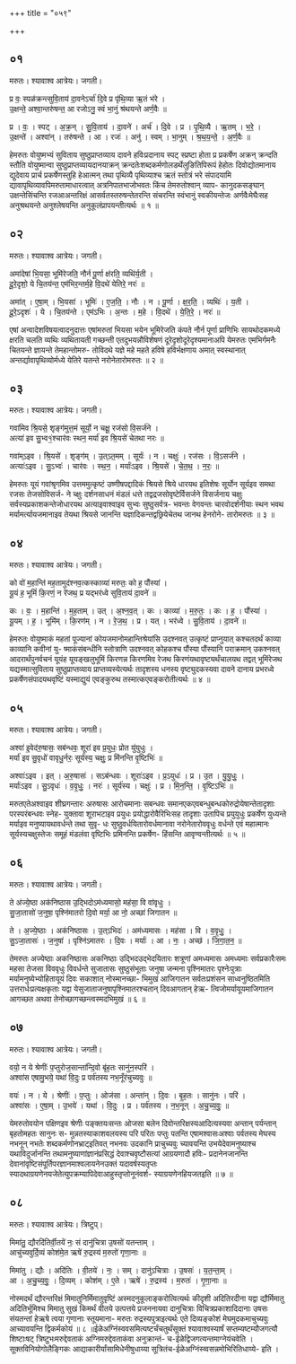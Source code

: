 +++
title = "०५९"

+++


## ०१
मरुतः। श्यावाश्व आत्रेयः। जगती।

प्र वः॒ स्पळ॑क्रन्त्सुवि॒ताय॑ दा॒वनेऽर्चा॑ दि॒वे प्र पृ॑थि॒व्या ऋ॒तं भ॑रे ।  
उ॒क्षन्ते॒ अश्वा॒न्तरु॑षन्त॒ आ रजोऽनु॒ स्वं भा॒नुं श्र॑थयन्ते अर्ण॒वैः ॥

प्र । वः॒ । स्पट् । अ॒क्र॒न् । सु॒वि॒ताय॑ । दा॒वने॑ । अर्च॑ । दि॒वे । प्र । पृ॒थि॒व्यै । ऋ॒तम् । भ॒रे॒ ।  
उ॒क्षन्ते॑ । अश्वा॑न् । तरु॑षन्ते । आ । रजः॑ । अनु॑ । स्वम् । भा॒नुम् । श्र॒थ॒य॒न्ते॒ । अ॒र्ण॒वैः ॥

हेमरुतः वोयुष्मभ्यं सुविताय सुष्ठुप्राप्तव्याय दावने हविःप्रदानाय स्पट् स्प्रष्टा होता प्र प्रकर्षेण अक्रन् क्रन्दति स्तौति वोयुष्मान्वा सुष्ठुप्राप्तव्यायदानयाक्रन् क्रन्दतेःशब्दकर्मणोलडर्थेलुङितिपिरूपं हेहोतः दिवोद्योतमानाय द्युदेवाय प्रार्च प्रकर्षेणस्तुहि हेआत्मन् तथा पृथिव्यै पृथिव्याश्च ऋतं स्तोत्रं भरे संपादयामि द्यावापृथिव्यावपिमरुतामाधारत्वात् अत्रनिपातभाजोभवतः किंच तेमरुतोश्वान् व्याप- कानुदकसङ्घान् उक्षन्तेसिंचन्ति रजआअन्तरिक्षं आसर्वतस्तरुषन्तेतरन्ति संचरन्ति स्वंभानुं स्वकीयन्तेजः अर्णवैःमेघैःसह अनुश्रथयन्ते अनुश्लेषयन्ति अनुकूलंप्रापयन्तीत्यर्थः ॥ १ ॥

## ०२
मरुतः। श्यावाश्व आत्रेयः। जगती।

अमा॑देषां भि॒यसा॒ भूमि॑रेजति॒ नौर्न पू॒र्णा क्ष॑रति॒ व्यथि॑र्य॒ती ।  
दू॒रे॒दृशो॒ ये चि॒तय॑न्त॒ एम॑भिर॒न्तर्म॒हे वि॒दथे॑ येतिरे॒ नरः॑ ॥

अमा॑त् । ए॒षा॒म् । भि॒यसा॑ । भूमिः॑ । ए॒ज॒ति॒ । नौः । न । पू॒र्णा । क्ष॒र॒ति॒ । व्यथिः॑ । य॒ती ।  
दू॒रे॒ऽदृशः॑ । ये । चि॒तय॑न्ते । एम॑ऽभिः । अ॒न्तः । म॒हे । वि॒दथे॑ । ये॒ति॒रे॒ । नरः॑ ॥

एषां अन्वादेशविषयत्वादनुदात्तः एषांमरुतां भियसा भयेन भूमिरेजति कंपते नौर्न पूर्णा प्राणिभिः सायथोदकमध्ये क्षरति चलति व्यथिः व्यथितायती गच्छन्ती एतदुभयन्नौविशेषणं दूरेदृशोदूरेदृश्यमानाअपि येमरुतः एमभिर्गमनैः चितयन्ते ज्ञायन्ते तेमहान्तोमरु- तोविदथे यज्ञे महे महते हविषे हविर्भक्षणाय अमात् स्वस्थानात् अन्तर्द्यावापृथिव्योर्मध्ये येतिरे यतन्ते नरोनेतारोमरुतः ॥ २ ॥

## ०३
मरुतः। श्यावाश्व आत्रेयः। जगती।

गवा॑मिव श्रि॒यसे॒ शृङ्ग॑मुत्त॒मं सूर्यो॒ न चक्षू॒ रज॑सो वि॒सर्ज॑ने ।  
अत्या॑ इव सु॒भ्व१॒॑श्चार॑वः स्थन॒ मर्या॑ इव श्रि॒यसे॑ चेतथा नरः ॥

गवा॑म्ऽइव । श्रि॒यसे॑ । शृङ्ग॑म् । उ॒त्ऽत॒मम् । सूर्यः॑ । न । चक्षुः॑ । रज॑सः । वि॒ऽसर्ज॑ने ।  
अत्याः॑ऽइव । सु॒ऽभ्वः॑ । चार॑वः । स्थ॒न॒ । मर्याः॑ऽइव । श्रि॒यसे॑ । चे॒त॒थ॒ । न॒रः॒ ॥

हेमरुतः यूयं गवांश्रृगमिव उत्तममुत्कृष्टं उष्णीषपद्दादिकं श्रियसे श्रिये धारयथ इतिशेषः सूर्योन सूर्यइव समथा रजसः तेजसोविसर्ज- ने च्क्षुः दर्शनसाधनं मंडलं धत्ते तद्वद्रजसोवृष्टेर्विसर्जने विसर्जनाय चक्षुः सर्वस्यप्रकाशकन्तेजोधारयथ अत्याइवाश्वाइव सुभ्वः सुष्ठुसर्वत्र- भवन्तः वेगवन्तः चारवोदर्शनीयाः स्थन भवथ मर्यामर्त्यायजमानाइव तेयथा श्रियसे जानन्ति यज्ञादिकन्तद्वछ्रियेचेतथ जानथ हेनरोने- तारोमरुतः ॥ ३ ॥

## ०४
मरुतः। श्यावाश्व आत्रेयः। जगती।

को वो॑ म॒हान्ति॑ मह॒तामुद॑श्नव॒त्कस्काव्या॑ मरुतः॒ को ह॒ पौंस्या॑ ।  
यू॒यं ह॒ भूमिं॑ कि॒रणं॒ न रे॑जथ॒ प्र यद्भर॑ध्वे सुवि॒ताय॑ दा॒वने॑ ॥

कः । वः॒ । म॒हान्ति॑ । म॒ह॒ताम् । उत् । अ॒श्न॒व॒त् । कः । काव्या॑ । म॒रु॒तः॒ । कः । ह॒ । पौंस्या॑ ।  
यू॒यम् । ह॒ । भूमि॑म् । कि॒रण॑म् । न । रे॒ज॒थ॒ । प्र । यत् । भर॑ध्वे । सु॒वि॒ताय॑ । दा॒वने॑ ॥

हेमरुतः वोयुष्माकं महतां पूज्यानां कोयजमानोमहान्तिश्रेयांसि उदश्नवत् उत्कृष्टं प्राप्नुयात् कश्चतदर्थं काव्या काव्यानि कवीनां यु- ष्माकंसंबन्धीनि स्तोत्राणि उदश्नवत् कोहकश्च पौंस्या पौंस्यानि पराक्रमान् उकश्नवत् आदरार्थंपुनर्वचनं यूयंह यूयङ्खलुभूमिं किरणन्न किरणमिव रेजथ किरणंयथावृष्ट्यर्थंचालयथ तद्वत् भूमिंरेजथ यद्यस्मात्सुविताय सुष्ठुप्राप्तव्याय प्राप्तव्यस्येत्यर्थः तादृशस्य धनस्य वृष्ट्युदकस्यवा दावने दानाय प्रभरध्वे प्रकर्षेणसंपादयथवृष्टिं यस्माद्युयं एवङ्कुरुथ तस्मात्कएवङ्करोतीत्यर्थः ॥ ४ ॥

## ०५
मरुतः। श्यावाश्व आत्रेयः। जगती।

अश्वा॑ इ॒वेद॑रु॒षासः॒ सब॑न्धवः॒ शूरा॑ इव प्र॒युधः॒ प्रोत यु॑युधुः ।  
मर्या॑ इव सु॒वृधो॑ वावृधु॒र्नरः॒ सूर्य॑स्य॒ चक्षुः॒ प्र मि॑नन्ति वृ॒ष्टिभिः॑ ॥

अश्वाः॑ऽइव । इत् । अ॒रु॒षासः॑ । सऽब॑न्धवः । शूराः॑ऽइव । प्र॒ऽयुधः॑ । प्र । उ॒त । यु॒यु॒धुः॒ ।  
मर्याः॑ऽइव । सु॒ऽवृधः॑ । व॒वृ॒धुः॒ । नरः॑ । सूर्य॑स्य । चक्षुः॑ । प्र । मि॒न॒न्ति॒ । वृ॒ष्टिऽभिः॑ ॥

मरुतएतेअश्वाइव शीघ्रगन्तारः अरुषासः आरोचमानाः सबन्धवः समानएकएवबन्धुबन्धकोरुद्रोयेषान्तेतादृशाः परस्परंबन्धवः स्नेह- युक्तावा शूराभटाइव प्रयुधः प्रयोद्धारोवैरिभिःसह तादृशाः उतापिच प्रयुयुधुः प्रकर्षेण युध्यन्ते मर्याइव मनुष्यायथावर्धन्ते तथा सुवृ- धः सुष्ठुवर्धयितारोवर्धमानावा नरोनेतारोववृधुः वर्धन्ते एवं महात्मानः सूर्यस्यचक्षुस्तेजः समूहं मंडलंवा वृष्टिभिः प्रमिनन्ति प्रकर्षेण- हिंसन्ति आवृण्वन्तीत्यर्थः ॥ ५ ॥

## ०६
मरुतः। श्यावाश्व आत्रेयः। जगती।

ते अ॑ज्ये॒ष्ठा अक॑निष्ठास उ॒द्भिदोऽम॑ध्यमासो॒ मह॑सा॒ वि वा॑वृधुः ।  
सु॒जा॒तासो॑ ज॒नुषा॒ पृश्नि॑मातरो दि॒वो मर्या॒ आ नो॒ अच्छा॑ जिगातन ॥

ते । अ॒ज्ये॒ष्ठाः । अक॑निष्ठासः । उ॒त्ऽभिदः॑ । अम॑ध्यमासः । मह॑सा । वि । व॒वृ॒धुः॒ ।  
सु॒ऽजा॒तासः॑ । ज॒नुषा॑ । पृश्नि॑ऽमातरः । दि॒वः । मर्याः॑ । आ । नः॒ । अच्छ॑ । जि॒गा॒त॒न॒ ॥

तेमरुतः अज्येष्ठाः अकनिष्ठासः अकनिष्ठाः उद्भिदउद्भेदयितारः शत्रूणां अमध्यमासः अमध्यमाः सर्वप्रकारैःसमः महसा तेजसा विववृधुः विवर्धन्ते सुजातासः सुष्ठुसंभूताः जनुषा जन्मना पृश्निमातरः पृश्नेःपुत्राः मर्यामनुष्येभ्योहितायूयं दिवः सकाशात् नोस्मानच्छा- भिमुखं आजिगातन सर्वतःप्रशंसन साध्वनुष्ठितमिति उत्तरार्धःप्रत्यक्षकृताः यद्वा येसुजाताजनुषापृश्निमातरश्चतान् दिवआगतान् हेऋ- त्विजोमर्यायूयमाजिगातन आगच्छत अथवा तेनोच्छागच्छन्त्वस्मदभिमुखं ॥ ६ ॥

## ०७
मरुतः। श्यावाश्व आत्रेयः। जगती।

वयो॒ न ये श्रेणीः॑ प॒प्तुरोज॒सान्ता॑न्दि॒वो बृ॑ह॒तः सानु॑न॒स्परि॑ ।  
अश्वा॑स एषामु॒भये॒ यथा॑ वि॒दुः प्र पर्व॑तस्य नभ॒नूँर॑चुच्यवुः ॥

वयः॑ । न । ये । श्रेणीः॑ । प॒प्तुः । ओज॑सा । अन्ता॑न् । दि॒वः । बृ॒ह॒तः । सानु॑नः । परि॑ ।  
अश्वा॑सः । ए॒षा॒म् । उ॒भये॑ । यथा॑ । वि॒दुः । प्र । पर्व॑तस्य । न॒भ॒नून् । अ॒चु॒च्य॒वुः॒ ॥

येमरुतोवयोन पक्षिणइव श्रेणीः पङ्क्तयःसन्तः ओजसा बलेन दिवोन्तरिक्षस्यआदित्यस्यवा अन्तान् पर्यन्तान् बृहतोमहतः सानुनः स- मुन्नतस्याकाशवलयस्य परि परितः पप्तुः पतन्ति एषामश्वासःअश्वाः पर्वतस्य मेघस्य नभनून् नभतेः शब्दकर्मणोनभ्राट्इतिवत् नभनवः उदकानि प्राचुच्यवुः च्यावयन्ति उभयेदेवामनुष्याश्च यथाविदुर्जानन्ति तथामनुष्याणांज्ञानंप्रसिद्धं देवाश्चवृष्टौसत्यां आग्रयणादौ हविः- प्रदानेनजानन्ति देवानांवृष्टिसंपूर्तिपरज्ञानमाश्वलायनेनउक्तं यदावर्षस्यतृप्तः स्यादथाग्रयणेनयजेतेत्युपक्रम्यापिदेवाआहुस्तृप्तोनूनंवर्श- स्याग्रयणेनहियजतइति ॥ ७ ॥

## ०८
मरुतः। श्यावाश्व आत्रेयः। त्रिष्टुप्।

मिमा॑तु॒ द्यौरदि॑तिर्वी॒तये॑ नः॒ सं दानु॑चित्रा उ॒षसो॑ यतन्ताम् ।  
आचु॑च्यवुर्दि॒व्यं कोश॑मे॒त ऋषे॑ रु॒द्रस्य॑ म॒रुतो॑ गृणा॒नाः ॥

मिमा॑तु । द्यौः । अदि॑तिः । वी॒तये॑ । नः॒ । सम् । दानु॑ऽचित्राः । उ॒षसः॑ । य॒त॒न्ता॒म् ।  
आ । अ॒चु॒च्य॒वुः॒ । दि॒व्यम् । कोश॑म् । ए॒ते । ऋषे॑ । रु॒द्रस्य॑ । म॒रुतः॑ । गृ॒णा॒नाः ॥

नोस्मदर्थं द्यौरन्तरिक्षं मिमातुनिर्मिमातुवृष्टिं अस्मदनुकूलाङ्करोत्वित्यर्थः कीदृशी अदितिरदीना यद्वा द्यौर्मिमातु अदितिर्भूमिश्च मिमातु सुखं किमर्थं वीतये उत्पत्तये प्रजननायवा दानुचित्राः विचित्रप्रकाशादिदानाः उषसः संयतन्तां हेऋषे त्वया गृणानाः स्तूयमाना- मरुतः रुद्रस्यपुत्राइत्यर्थः एते दिव्यङ्कोशं मेघमुदकमाचुच्यवुः आच्यावयन्ति द्विकर्मकोयं ॥ ८ ॥ईळेअग्निंस्ववसमित्यष्टर्चंचतुर्थंसूक्तं श्यावाश्वस्यार्षं सप्तम्यष्टम्यौजगत्यौ शिष्टाःषट् त्रिष्टुभःमरुद्देवताकं अग्निमरुद्देवताकंवा अनुक्रान्तं- च-ईळेद्विजगत्यन्तमाग्नेयंचवेति । सूक्तविनियोगोलैङ्गिकः आद्याकारीर्यांसामिधेनीषुधाय्या सूत्रितंच-ईळेअग्निंस्व्वसन्नमोभिरितिधाय्ये- इति ।